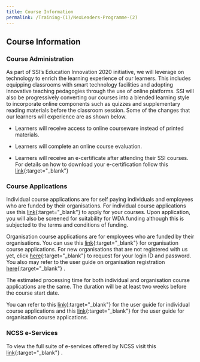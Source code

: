 ```yaml
---
title: Course Information
permalink: /Training-(1)/NexLeaders-Programme-(2)
---
```




## Course Information

### **Course Administration**

As part of SSI’s Education Innovation 2020 initiative, we will leverage on technology to enrich the learning experience of our learners. This includes equipping classrooms with smart technology facilities and adopting innovative teaching pedagogies through the use of online platforms. SSI will also be progressively converting our courses into a blended learning style to incorporate online components such as quizzes and supplementary reading materials before the classroom session. Some of the changes that our learners will experience are as shown below.

-   Learners will receive access to online courseware instead of printed materials.
    
-   Learners will complete an online course evaluation.
    
-   Learners will receive an e-certificate after attending their SSI courses. For details on how to download your e-certification follow this  [link](/images/faq/Download-eCertificate-V2-Guide.pdf){:target="_blank"}   
    

### **Course Applications**

Individual course applications are for self paying individuals and employees who are funded by their organisations. For individual course applications use this  [link](https://e-services.ncss.gov.sg/Training/Trainee){:target="_blank"}     to apply for your courses. Upon application, you will also be screened for suitability for WDA funding although this is subjected to the terms and conditions of funding.  
  
Organisation course applications are for employees who are funded by their organisations. You can use this [link](https://e-services.ncss.gov.sg/Training/TrainingManagement){:target="_blank"}     for organisation course applications. For new organisations that are not registered with us yet, click  [here](https://e-services.ncss.gov.sg/LoginRequest){:target="_blank"}     to request for your login ID and password. You also may refer to the user guide on organisation registration  [here](/images/faq/VWORegistration.pdf){:target="_blank"}   .  
  
The estimated processing time for both individual and organisation course applications are the same. The duration will be at least two weeks before the course start date.  
  
You can refer to this  [link](/images/faq/TraineeLogin.pdf){:target="_blank"}     for the user guide for individual course applications and this  [link](/images/faq/VWOLogin.pdf){:target="_blank"}   for the user guide for organisation course applications.

### **NCSS e-Services**

To view the full suite of e-services offered by NCSS visit this  [link](http://www.ncss.gov.sg/e-services/Categories){:target="_blank"}   .
